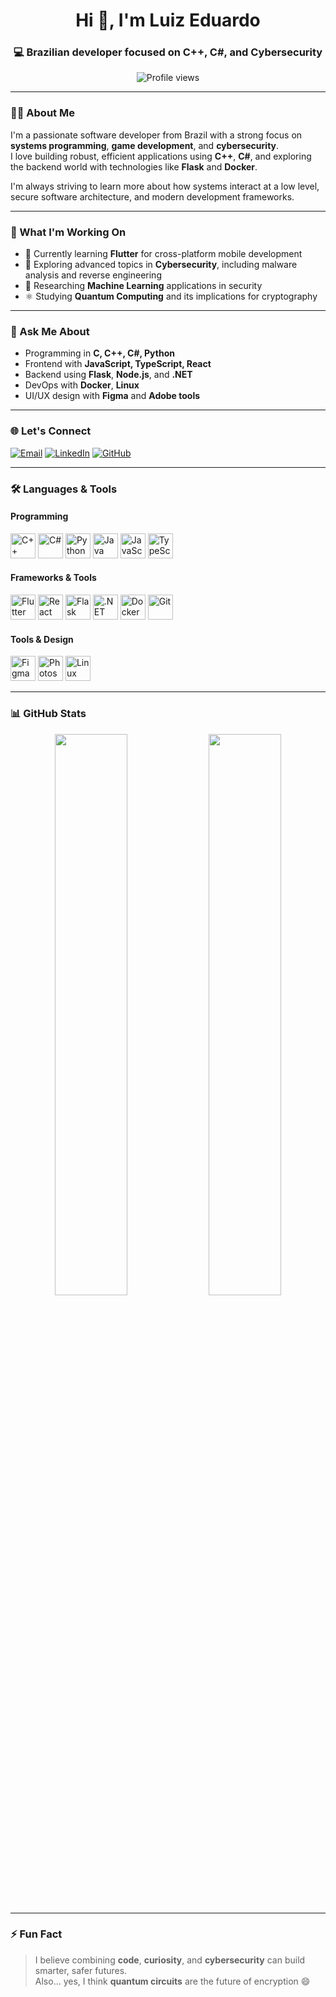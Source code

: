 <h1 align="center">Hi 👋, I'm Luiz Eduardo</h1>
<h3 align="center">💻 Brazilian developer focused on C++, C#, and Cybersecurity</h3>

<p align="center">
  <img src="https://komarev.com/ghpvc/?username=duddu64&label=Profile%20views&color=0e75b6&style=flat" alt="Profile views" />
</p>

---

### 👨‍💻 About Me

I'm a passionate software developer from Brazil with a strong focus on **systems programming**, **game development**, and **cybersecurity**.  
I love building robust, efficient applications using **C++**, **C#**, and exploring the backend world with technologies like **Flask** and **Docker**.

I'm always striving to learn more about how systems interact at a low level, secure software architecture, and modern development frameworks.

---

### 🚀 What I'm Working On

- 🌱 Currently learning **Flutter** for cross-platform mobile development  
- 🔐 Exploring advanced topics in **Cybersecurity**, including malware analysis and reverse engineering  
- 🤖 Researching **Machine Learning** applications in security  
- ⚛️ Studying **Quantum Computing** and its implications for cryptography  

---

### 🧠 Ask Me About

- Programming in **C, C++, C#, Python**
- Frontend with **JavaScript, TypeScript, React**
- Backend using **Flask**, **Node.js**, and **.NET**
- DevOps with **Docker**, **Linux**
- UI/UX design with **Figma** and **Adobe tools**

---

### 🌐 Let's Connect

<p align="left">
  <a href="mailto:luiz.eduardo64@gmail.com"><img src="https://img.shields.io/badge/Gmail-D14836?style=for-the-badge&logo=gmail&logoColor=white" alt="Email" /></a>
  <a href="https://linkedin.com/in/teststs" target="_blank"><img src="https://img.shields.io/badge/LinkedIn-blue?style=for-the-badge&logo=linkedin&logoColor=white" alt="LinkedIn" /></a>
  <a href="https://github.com/Duddu64" target="_blank"><img src="https://img.shields.io/badge/GitHub-100000?style=for-the-badge&logo=github&logoColor=white" alt="GitHub" /></a>
</p>

---

### 🛠️ Languages & Tools

#### Programming
<p>
  <img src="https://cdn.jsdelivr.net/gh/devicons/devicon/icons/cplusplus/cplusplus-original.svg" width="40" alt="C++"/>
  <img src="https://cdn.jsdelivr.net/gh/devicons/devicon/icons/csharp/csharp-original.svg" width="40" alt="C#"/>
  <img src="https://cdn.jsdelivr.net/gh/devicons/devicon/icons/python/python-original.svg" width="40" alt="Python"/>
  <img src="https://cdn.jsdelivr.net/gh/devicons/devicon/icons/java/java-original.svg" width="40" alt="Java"/>
  <img src="https://cdn.jsdelivr.net/gh/devicons/devicon/icons/javascript/javascript-original.svg" width="40" alt="JavaScript"/>
  <img src="https://cdn.jsdelivr.net/gh/devicons/devicon/icons/typescript/typescript-original.svg" width="40" alt="TypeScript"/>
</p>

#### Frameworks & Tools
<p>
  <img src="https://cdn.jsdelivr.net/gh/devicons/devicon/icons/flutter/flutter-original.svg" width="40" alt="Flutter"/>
  <img src="https://cdn.jsdelivr.net/gh/devicons/devicon/icons/react/react-original.svg" width="40" alt="React"/>
  <img src="https://cdn.jsdelivr.net/gh/devicons/devicon/icons/flask/flask-original.svg" width="40" alt="Flask"/>
  <img src="https://cdn.jsdelivr.net/gh/devicons/devicon/icons/dot-net/dot-net-original-wordmark.svg" width="40" alt=".NET"/>
  <img src="https://cdn.jsdelivr.net/gh/devicons/devicon/icons/docker/docker-original-wordmark.svg" width="40" alt="Docker"/>
  <img src="https://cdn.jsdelivr.net/gh/devicons/devicon/icons/git/git-original.svg" width="40" alt="Git"/>
</p>

#### Tools & Design
<p>
  <img src="https://www.vectorlogo.zone/logos/figma/figma-icon.svg" width="40" alt="Figma"/>
  <img src="https://cdn.jsdelivr.net/gh/devicons/devicon/icons/photoshop/photoshop-line.svg" width="40" alt="Photoshop"/>
  <img src="https://cdn.jsdelivr.net/gh/devicons/devicon/icons/linux/linux-original.svg" width="40" alt="Linux"/>
</p>

---

### 📊 GitHub Stats

<p align="center">
  <img src="https://github-readme-stats.vercel.app/api?username=Duddu64&show_icons=true&theme=tokyonight&hide_border=true" width="48%" />
  <img src="https://github-readme-stats.vercel.app/api/top-langs/?username=Duddu64&layout=compact&theme=tokyonight&hide_border=true" width="48%" />
</p>

---

### ⚡ Fun Fact

> I believe combining **code**, **curiosity**, and **cybersecurity** can build smarter, safer futures.  
> Also... yes, I think **quantum circuits** are the future of encryption 😄

